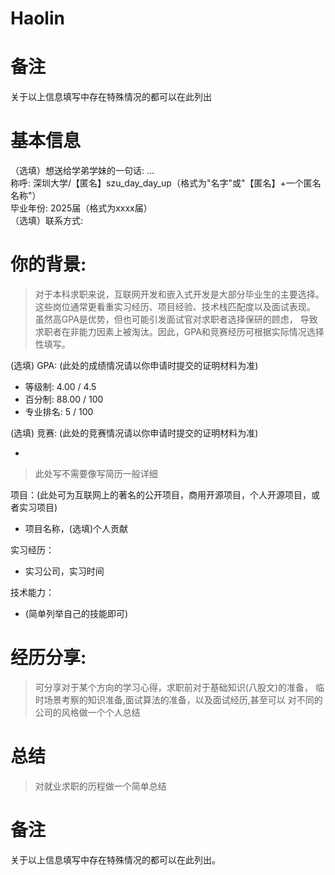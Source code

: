 # Haolin
# 备注
关于以上信息填写中存在特殊情况的都可以在此列出
# 基本信息

（选填）想送给学弟学妹的一句话: ... <br>
称呼: 深圳大学/【匿名】szu_day_day_up（格式为"名字"或"【匿名】+一个匿名名称"） <br>
毕业年份: 2025届（格式为xxxx届） <br>
（选填）联系方式: <br>
    
# 你的背景:
    
  >对于本科求职来说，互联网开发和嵌入式开发是大部分毕业生的主要选择。
    这些岗位通常更看重实习经历、项目经验、技术栈匹配度以及面试表现。
    虽然高GPA是优势，但也可能引发面试官对求职者选择保研的顾虑，
    导致求职者在非能力因素上被淘汰。因此，GPA和竞赛经历可根据实际情况选择性填写。

(选填) GPA: (此处的成绩情况请以你申请时提交的证明材料为准) <br>
- 等级制: 4.00 / 4.5 <br>
- 百分制: 88.00 / 100 <br>
- 专业排名: 5 / 100 <br>

(选填) 竞赛: (此处的竞赛情况请以你申请时提交的证明材料为准) <br>
-  <br>

>此处写不需要像写简历一般详细

项目：(此处可为互联网上的著名的公开项目，商用开源项目，个人开源项目，或者实习项目) <br>
  - 项目名称，(选填)个人贡献 <br>

实习经历：<br>
- 实习公司，实习时间 <br>

技术能力：<br>
- (简单列举自己的技能即可)

# 经历分享:
>可分享对于某个方向的学习心得，求职前对于基础知识(八股文)的准备，
  临时场景考察的知识准备,面试算法的准备，以及面试经历,甚至可以
  对不同的公司的风格做一个个人总结

# 总结
>对就业求职的历程做一个简单总结

# 备注
关于以上信息填写中存在特殊情况的都可以在此列出。